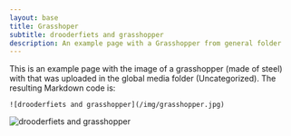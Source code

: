 ```yaml
---
layout: base
title: Grasshoper
subtitle: drooderfiets and grasshopper
description: An example page with a Grasshopper from general folder
---
```

This is an example page with the image of a grasshopper (made of steel) with that was uploaded in the global media folder (Uncategorized). The resulting Markdown code is:

`![drooderfiets and grasshopper](/img/grasshopper.jpg)`

![drooderfiets and grasshopper](/img/grasshopper.jpg)
